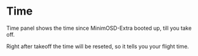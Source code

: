 # Time #

Time panel shows the time since MinimOSD-Extra booted up, till you take off.

Right after takeoff the time will be reseted, so it tells you your flight time.